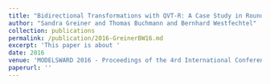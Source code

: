 ```yaml
---
title: "Bidirectional Transformations with QVT-R: A Case Study in Round-trip Engineering UML Class Models and Java Source Code"
author: "Sandra Greiner and Thomas Buchmann and Bernhard Westfechtel"
collection: publications
permalink: /publication/2016-GreinerBW16.md
excerpt: 'This paper is about '
date: 2016
venue: 'MODELSWARD 2016 - Proceedings of the 4rd International Conference on Model-Driven Engineering and Software Development, Rome, Italy, 19-21 February, 2016'
paperurl: ''
---
```

